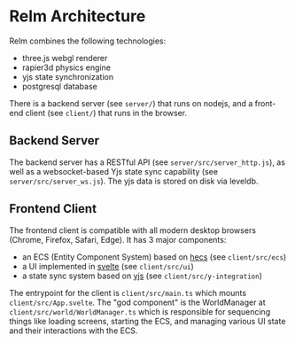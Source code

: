 # Relm Architecture

Relm combines the following technologies:
- three.js webgl renderer
- rapier3d physics engine
- yjs state synchronization
- postgresql database

There is a backend server (see `server/`) that runs on nodejs, and a front-end client (see `client/`) that runs in the browser.

## Backend Server

The backend server has a RESTful API (see `server/src/server_http.js`), as well as a websocket-based Yjs state sync capability (see `server/src/server_ws.js`). The yjs data is stored on disk via leveldb.

## Frontend Client

The frontend client is compatible with all modern desktop browsers (Chrome, Firefox, Safari, Edge). It has 3 major components:

- an ECS (Entity Component System) based on [hecs](https://github.com/gohyperr/hecs) (see `client/src/ecs`)
- a UI implemented in [svelte](https://svelte.dev/) (see `client/src/ui`)
- a state sync system based on [yjs](https://yjs.dev/) (see `client/src/y-integration`)

The entrypoint for the client is `client/src/main.ts` which mounts `client/src/App.svelte`. The "god component" is the WorldManager at `client/src/world/WorldManager.ts` which is responsible for sequencing things like loading screens, starting the ECS, and managing various UI state and their interactions with the ECS.


